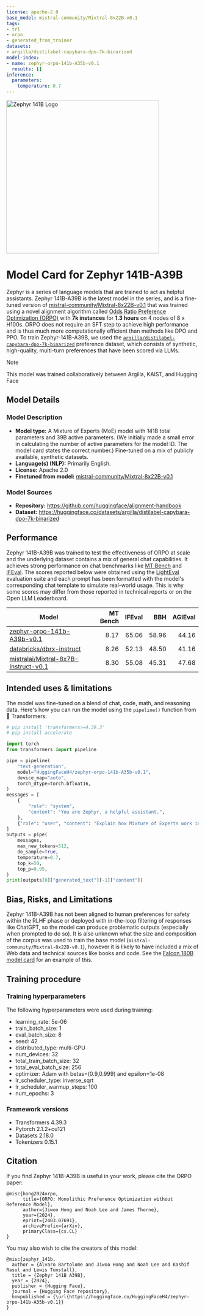 ```yaml
---
license: apache-2.0
base_model: mistral-community/Mixtral-8x22B-v0.1
tags:
- trl
- orpo
- generated_from_trainer
datasets:
- argilla/distilabel-capybara-dpo-7k-binarized
model-index:
- name: zephyr-orpo-141b-A35b-v0.1
  results: []
inference:
  parameters:
    temperature: 0.7
---
```


<img src="https://huggingface.co/HuggingFaceH4/zephyr-orpo-141b-A35b-v0.1/resolve/main/logo.png" alt="Zephyr 141B Logo" width="400" style="margin-left:'auto' margin-right:'auto' display:'block'"/>


# Model Card for Zephyr 141B-A39B

Zephyr is a series of language models that are trained to act as helpful assistants. Zephyr 141B-A39B is the latest model in the series, and is a fine-tuned version of [mistral-community/Mixtral-8x22B-v0.1](https://huggingface.co/mistral-community/Mixtral-8x22B-v0.1) that was trained using a novel alignment algorithm called [Odds Ratio Preference Optimization (ORPO)](https://huggingface.co/papers/2403.07691) with **7k instances** for **1.3 hours** on 4 nodes of 8 x H100s. ORPO does not require an SFT step to achieve high performance and is thus much more computationally efficient than methods like DPO and PPO. To train Zephyr-141B-A39B, we used the [`argilla/distilabel-capybara-dpo-7k-binarized`](https://huggingface.co/datasets/argilla/distilabel-capybara-dpo-7k-binarized) preference dataset, which consists of synthetic, high-quality, multi-turn preferences that have been scored via LLMs.

> [!NOTE]
> This model was trained collaboratively between Argilla, KAIST, and Hugging Face

## Model Details

### Model Description

<!-- Provide a longer summary of what this model is. -->

- **Model type:** A Mixture of Experts (MoE) model with 141B total parameters and 39B active parameters. (We initially made a small error in calculating the number of active parameters for the model ID. The model card states the correct number.) Fine-tuned on a mix of publicly available, synthetic datasets.
- **Language(s) (NLP):** Primarily English.
- **License:** Apache 2.0
- **Finetuned from model:** [mistral-community/Mixtral-8x22B-v0.1](https://huggingface.co/mistral-community/Mixtral-8x22B-v0.1)

### Model Sources

<!-- Provide the basic links for the model. -->

- **Repository:** https://github.com/huggingface/alignment-handbook
- **Dataset:** https://huggingface.co/datasets/argilla/distilabel-capybara-dpo-7k-binarized

## Performance

Zephyr 141B-A39B was trained to test the effectiveness of ORPO at scale and the underlying dataset contains a mix of general chat capabilities. It achieves strong performance on chat benchmarks like [MT Bench](https://huggingface.co/spaces/lmsys/mt-bench) and [IFEval](https://arxiv.org/abs/2311.07911). The scores reported below were obtained using the [LightEval](https://github.com/huggingface/lighteval) evaluation suite and each prompt has been formatted with the model's corresponding chat template to simulate real-world usage. This is why some scores may differ from those reported in technical reports or on the Open LLM Leaderboard. 

| Model                                                                                               | MT Bench | IFEval |   BBH | AGIEval |
|-----------------------------------------------------------------------------------------------------|---------:|-------:|------:|--------:|
| [zephyr-orpo-141b-A39b-v0.1](https://huggingface.co/HuggingFaceH4/zephyr-orpo-141b-A35b-v0.1)       |     8.17 |  65.06 | 58.96 |   44.16 |
| [databricks/dbrx-instruct](https://huggingface.co/databricks/dbrx-instruct)                         |     8.26 |  52.13 | 48.50 |   41.16 |
| [mistralai/Mixtral-8x7B-Instruct-v0.1](https://huggingface.co/mistralai/Mixtral-8x7B-Instruct-v0.1) |     8.30 |  55.08 | 45.31 |   47.68 |


## Intended uses & limitations

The model was fine-tuned on a blend of chat, code, math, and reasoning data. Here's how you can run the model using the `pipeline()` function from 🤗 Transformers:

```python
# pip install 'transformers>=4.39.3'
# pip install accelerate

import torch
from transformers import pipeline

pipe = pipeline(
    "text-generation",
    model="HuggingFaceH4/zephyr-orpo-141b-A35b-v0.1",
    device_map="auto",
    torch_dtype=torch.bfloat16,
)
messages = [
    {
        "role": "system",
        "content": "You are Zephyr, a helpful assistant.",
    },
    {"role": "user", "content": "Explain how Mixture of Experts work in language a child would understand."},
]
outputs = pipe(
    messages,
    max_new_tokens=512,
    do_sample=True,
    temperature=0.7,
    top_k=50,
    top_p=0.95,
)
print(outputs[0]["generated_text"][-1]["content"])
```

## Bias, Risks, and Limitations

<!-- This section is meant to convey both technical and sociotechnical limitations. -->

Zephyr 141B-A39B has not been aligned to human preferences for safety within the RLHF phase or deployed with in-the-loop filtering of responses like ChatGPT, so the model can produce problematic outputs (especially when prompted to do so). 
It is also unknown what the size and composition of the corpus was used to train the base model (`mistral-community/Mixtral-8x22B-v0.1`), however it is likely to have included a mix of Web data and technical sources like books and code. See the [Falcon 180B model card](https://huggingface.co/tiiuae/falcon-180B#training-data) for an example of this.


## Training procedure

### Training hyperparameters

The following hyperparameters were used during training:
- learning_rate: 5e-06
- train_batch_size: 1
- eval_batch_size: 8
- seed: 42
- distributed_type: multi-GPU
- num_devices: 32
- total_train_batch_size: 32
- total_eval_batch_size: 256
- optimizer: Adam with betas=(0.9,0.999) and epsilon=1e-08
- lr_scheduler_type: inverse_sqrt
- lr_scheduler_warmup_steps: 100
- num_epochs: 3


### Framework versions

- Transformers 4.39.3
- Pytorch 2.1.2+cu121
- Datasets 2.18.0
- Tokenizers 0.15.1

## Citation

If you find Zephyr 141B-A39B is useful in your work, please cite the ORPO paper:

```
@misc{hong2024orpo,
      title={ORPO: Monolithic Preference Optimization without Reference Model}, 
      author={Jiwoo Hong and Noah Lee and James Thorne},
      year={2024},
      eprint={2403.07691},
      archivePrefix={arXiv},
      primaryClass={cs.CL}
}
```

You may also wish to cite the creators of this model:

```
@misc{zephyr_141b,
  author = {Alvaro Bartolome and Jiwoo Hong and Noah Lee and Kashif Rasul and Lewis Tunstall},
  title = {Zephyr 141B A39B},
  year = {2024},
  publisher = {Hugging Face},
  journal = {Hugging Face repository},
  howpublished = {\url{https://huggingface.co/HuggingFaceH4/zephyr-orpo-141b-A35b-v0.1}}
}
```